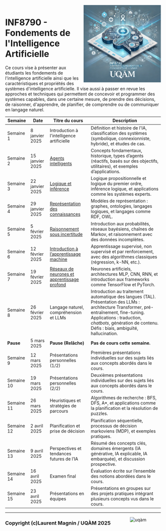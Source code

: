 <img style="float: right;" src="./images/image_inf8790.png" alt="image_inf8790" width="250"/>

# INF8790 - Fondements de l'Intelligence Artificielle

Ce cours vise à présenter aux étudiants les fondements de l'intelligence artificielle ainsi que les caractéristiques et propriétés des systèmes d'intelligence artificielle. Il vise aussi à passer en revue les approches et techniques qui permettent de concevoir et programmer des systèmes capables, dans une certaine mesure, de prendre des décisions, de raisonner, d'apprendre, de planifier, de comprendre ou de communiquer en langage naturel.

| **Semaine** | **Date**        | **Titre du cours**                       | **Description**                                                                                         |
|-------------|-----------------|------------------------------------------|---------------------------------------------------------------------------------------------------------|
| Semaine 1   | 8 janvier 2025  | Introduction à l'intelligence artificielle | Définition et histoire de l'IA, classification des systèmes (symbolique, connexionniste, hybride), et études de cas. |
| Semaine 2   | 15 janvier 2025 | [Agents intelligents](lectures/02_agents/README.md) | Concepts fondamentaux, historique, types d’agents (réactifs, basés sur des objectifs, utilitaires), et exemples d’applications. |
| Semaine 3   | 22 janvier 2025 | [Logique et inférence](lectures/03_logique/README.md) | Logique propositionnelle et logique du premier ordre, inférence logique, et applications comme les systèmes experts. |
| Semaine 4   | 29 janvier 2025 | [Représentation des connaissances](lectures/04_rep_connaissances/README.md)        | Modèles de représentation : graphes, ontologies, langages logiques, et langages comme RDF, OWL.        |
| Semaine 5   | 5 février 2025  | [Raisonnement sous incertitude](lectures/05_probabilites)            | Introduction aux probabilités, réseaux bayésiens, chaînes de Markov, et raisonnement avec des données incomplètes. |
| Semaine 6   | 12 février 2025 | [Introduction à l’apprentissage machine](lectures/06_apprentissage)   | Apprentissage supervisé, non supervisé et par renforcement, avec des algorithmes classiques (régression, k-NN, etc.). |
| Semaine 7   | 19 février 2025 | [Réseaux de neurones et apprentissage profond](lectures/07_réseaux_neuronaux) | Neurones artificiels, architectures MLP, CNN, RNN, et introduction aux frameworks comme TensorFlow et PyTorch. |
|  Semaine 8   | 26 février 2025 | Langage naturel, compréhension et LLMs   | Introduction au traitement automatique des langues (TAL). Présentation des LLMs : architecture Transformer, pré-entraînement, fine-tuning. Applications : traduction, _chatbots_, génération de contenu. Défis : biais, ambiguïté, hallucination. |
| **Pause**   | 5 mars 2025      | **Pause (Relâche)**                     | **Pas de cours cette semaine.**                                                                        |
| Semaine 9   | 12 mars 2025    | Présentations personnelles (1/2)         | Premières présentations individuelles sur des sujets liés aux concepts abordés dans le cours.          |
| Semaine 10  | 19 mars 2025    | Présentations personnelles (2/2)         | Deuxièmes présentations individuelles sur des sujets liés aux concepts abordés dans le cours.          |
| Semaine 11  | 26 mars 2025 | Heuristiques et stratégies de parcours   | Algorithmes de recherche : BFS, DFS, A*, et applications comme la planification et la résolution de puzzles. |
| Semaine 12  | 2 avril 2025    | Planification et prise de décision       | Planification séquentielle, processus de décision markoviens (MDP), et exemples pratiques.             |
| Semaine 13  | 9 avril 2025    | Perspectives et tendances futures de l’IA | Résumé des concepts clés, domaines émergents (IA générative, IA explicable, IA embarquée), et discussion prospective. |
| Semaine 14  | 16 avril 2025   | Examen final                            | Évaluation écrite sur l’ensemble des notions abordées dans le cours.                      |
| Semaine 15  | 23 avril 2025   | Présentations en équipes                 | Présentations en groupes sur des projets pratiques intégrant plusieurs concepts vus dans le cours.     |

--------------- 

<img style="float: right;" align="right" src="../images/uqam.png" alt="uqàm" width="100"/>

### Copyright (c)Laurent Magnin / UQÀM 2025
